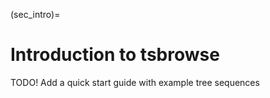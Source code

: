 (sec_intro)=

# Introduction to tsbrowse

TODO! Add a quick start guide with example tree sequences
